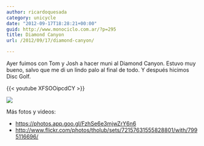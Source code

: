 ```yaml
---
author: ricardoquesada
category: unicycle
date: "2012-09-17T18:28:21+00:00"
guid: http://www.monociclo.com.ar/?p=295
title: Diamond Canyon
url: /2012/09/17/diamond-canyon/

---
```

Ayer fuimos con Tom y Josh a hacer muni al Diamond Canyon. Estuvo muy bueno, salvo que me di un lindo palo al final de todo. Y después hicimos Disc Golf.

{{< youtube XFSOOipcdCY >}}

![](https://lh5.googleusercontent.com/-CueJeBqZfHs/UGiQ-rlm9KI/AAAAAAAApe0/IrxSWwC7qI4/s800/7995077311_2139a53142_o.jpg)

Más fotos y videos:

- https://photos.app.goo.gl/FzhSe6e3mjwZrY6n6
- http://www.flickr.com/photos/tholub/sets/72157631555828801/with/7995116696/
